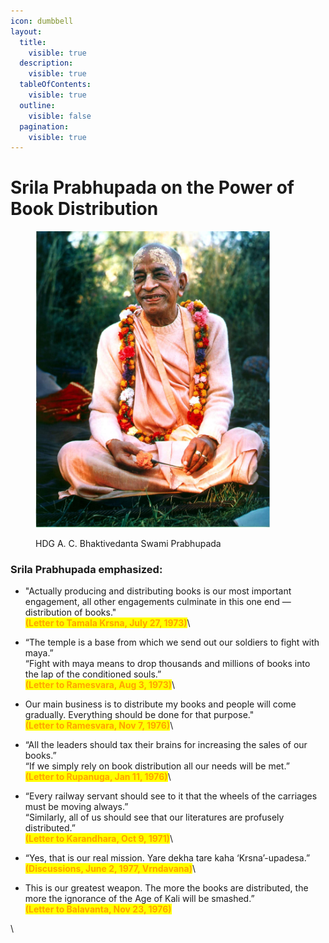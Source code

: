 ```yaml
---
icon: dumbbell
layout:
  title:
    visible: true
  description:
    visible: true
  tableOfContents:
    visible: true
  outline:
    visible: false
  pagination:
    visible: true
---
```


# Srila Prabhupada on the Power of Book Distribution

<figure><img src="../../../.gitbook/assets/image.png" alt="" width="375"><figcaption><p>HDG A. C. Bhaktivedanta Swami Prabhupada</p></figcaption></figure>

### Srila Prabhupada emphasized:

* "Actually producing and distributing books is our most important engagement, all other engagements culminate in this one end — distribution of books."\
  <mark style="color:orange;">**(Letter to Tamala Krsna, July 27, 1973)**</mark>\

* “The temple is a base from which we send out our soldiers to fight with maya.” \
  “Fight with maya means to drop thousands and millions of books into the lap of the conditioned souls.” \
  <mark style="color:orange;">**(Letter to Ramesvara, Aug 3, 1973)**</mark>\

* Our main business is to distribute my books and people will come gradually. Everything should be done for that purpose."\
  <mark style="color:orange;">**(Letter to Ramesvara, Nov 7, 1976)**</mark>\

* “All the leaders should tax their brains for increasing the sales of our books.”\
  “If we simply rely on book distribution all our needs will be met.”\
  <mark style="color:orange;">**(Letter to Rupanuga, Jan 11, 1976)**</mark>\

* “Every railway servant should see to it that the wheels of the carriages must be moving always.”\
  “Similarly, all of us should see that our literatures are profusely distributed.”\
  <mark style="color:orange;">**(Letter to Karandhara, Oct 9, 1971)**</mark>\

* “Yes, that is our real mission. Yare dekha tare kaha ‘Krsna’-upadesa.”\
  <mark style="color:orange;">**(Discussions, June 2, 1977, Vrndavana)**</mark>\

* This is our greatest weapon. The more the books are distributed, the more the ignorance of the Age of Kali will be smashed.”\
  <mark style="color:orange;">**(Letter to Balavanta, Nov 23, 1976)**</mark>

\
